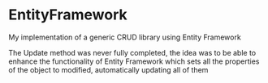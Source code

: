 # EntityFramework
My implementation of a generic CRUD library using Entity Framework

The Update method was never fully completed, the idea was to be able to enhance the functionality of Entity Framework which sets all the properties of the object to modified, automatically updating all of them
